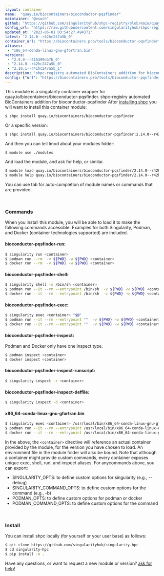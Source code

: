 ```yaml
---
layout: container
name:  "quay.io/biocontainers/bioconductor-pqsfinder"
maintainer: "@vsoch"
github: "https://github.com/singularityhub/shpc-registry/blob/main/quay.io/biocontainers/bioconductor-pqsfinder/container.yaml"
config_url: "https://raw.githubusercontent.com/singularityhub/shpc-registry/main/quay.io/biocontainers/bioconductor-pqsfinder/container.yaml"
updated_at: "2023-06-01 03:54:27.494371"
latest: "2.14.0--r42hc247a5b_0"
container_url: "https://biocontainers.pro/tools/bioconductor-pqsfinder"
aliases:
 - "x86_64-conda-linux-gnu-gfortran.bin"
versions:
 - "2.8.0--r41h399db7b_0"
 - "2.14.0--r42hc247a5b_0"
 - "2.10.1--r41hc247a5b_1"
description: "shpc-registry automated BioContainers addition for bioconductor-pqsfinder"
config: {"url": "https://biocontainers.pro/tools/bioconductor-pqsfinder", "maintainer": "@vsoch", "description": "shpc-registry automated BioContainers addition for bioconductor-pqsfinder", "latest": {"2.14.0--r42hc247a5b_0": "sha256:f67ec7eb4b6d56a669de393dfdb866468045e6cc719014fba8aa26e6cedccb7f"}, "tags": {"2.8.0--r41h399db7b_0": "sha256:8aad930cd2d6e83611a29924a09a14d979823f82a4d28f3a2cf5f65cf2eaa55e", "2.14.0--r42hc247a5b_0": "sha256:f67ec7eb4b6d56a669de393dfdb866468045e6cc719014fba8aa26e6cedccb7f", "2.10.1--r41hc247a5b_1": "sha256:e4fbe764d874c0103556ccdcfd45d6c3ae8c24ae06e872a302d1e973288ca153"}, "docker": "quay.io/biocontainers/bioconductor-pqsfinder", "aliases": {"x86_64-conda-linux-gnu-gfortran.bin": "/usr/local/bin/x86_64-conda-linux-gnu-gfortran.bin"}}
---
```


This module is a singularity container wrapper for quay.io/biocontainers/bioconductor-pqsfinder.
shpc-registry automated BioContainers addition for bioconductor-pqsfinder
After [installing shpc](#install) you will want to install this container module:


```bash
$ shpc install quay.io/biocontainers/bioconductor-pqsfinder
```

Or a specific version:

```bash
$ shpc install quay.io/biocontainers/bioconductor-pqsfinder:2.14.0--r42hc247a5b_0
```

And then you can tell lmod about your modules folder:

```bash
$ module use ./modules
```

And load the module, and ask for help, or similar.

```bash
$ module load quay.io/biocontainers/bioconductor-pqsfinder/2.14.0--r42hc247a5b_0
$ module help quay.io/biocontainers/bioconductor-pqsfinder/2.14.0--r42hc247a5b_0
```

You can use tab for auto-completion of module names or commands that are provided.

<br>

### Commands

When you install this module, you will be able to load it to make the following commands accessible.
Examples for both Singularity, Podman, and Docker (container technologies supported) are included.

#### bioconductor-pqsfinder-run:

```bash
$ singularity run <container>
$ podman run --rm  -v ${PWD} -w ${PWD} <container>
$ docker run --rm  -v ${PWD} -w ${PWD} <container>
```

#### bioconductor-pqsfinder-shell:

```bash
$ singularity shell -s /bin/sh <container>
$ podman run --it --rm --entrypoint /bin/sh  -v ${PWD} -w ${PWD} <container>
$ docker run --it --rm --entrypoint /bin/sh  -v ${PWD} -w ${PWD} <container>
```

#### bioconductor-pqsfinder-exec:

```bash
$ singularity exec <container> "$@"
$ podman run --it --rm --entrypoint ""  -v ${PWD} -w ${PWD} <container> "$@"
$ docker run --it --rm --entrypoint ""  -v ${PWD} -w ${PWD} <container> "$@"
```

#### bioconductor-pqsfinder-inspect:

Podman and Docker only have one inspect type.

```bash
$ podman inspect <container>
$ docker inspect <container>
```

#### bioconductor-pqsfinder-inspect-runscript:

```bash
$ singularity inspect -r <container>
```

#### bioconductor-pqsfinder-inspect-deffile:

```bash
$ singularity inspect -d <container>
```


#### x86_64-conda-linux-gnu-gfortran.bin

```bash
$ singularity exec <container> /usr/local/bin/x86_64-conda-linux-gnu-gfortran.bin
$ podman run --it --rm --entrypoint /usr/local/bin/x86_64-conda-linux-gnu-gfortran.bin   -v ${PWD} -w ${PWD} <container> -c " $@"
$ docker run --it --rm --entrypoint /usr/local/bin/x86_64-conda-linux-gnu-gfortran.bin   -v ${PWD} -w ${PWD} <container> -c " $@"
```



In the above, the `<container>` directive will reference an actual container provided
by the module, for the version you have chosen to load. An environment file in the
module folder will also be bound. Note that although a container
might provide custom commands, every container exposes unique exec, shell, run, and
inspect aliases. For anycommands above, you can export:

 - SINGULARITY_OPTS: to define custom options for singularity (e.g., --debug)
 - SINGULARITY_COMMAND_OPTS: to define custom options for the command (e.g., -b)
 - PODMAN_OPTS: to define custom options for podman or docker
 - PODMAN_COMMAND_OPTS: to define custom options for the command

<br>

### Install

You can install shpc locally (for yourself or your user base) as follows:

```bash
$ git clone https://github.com/singularityhub/singularity-hpc
$ cd singularity-hpc
$ pip install -e .
```

Have any questions, or want to request a new module or version? [ask for help!](https://github.com/singularityhub/singularity-hpc/issues)
